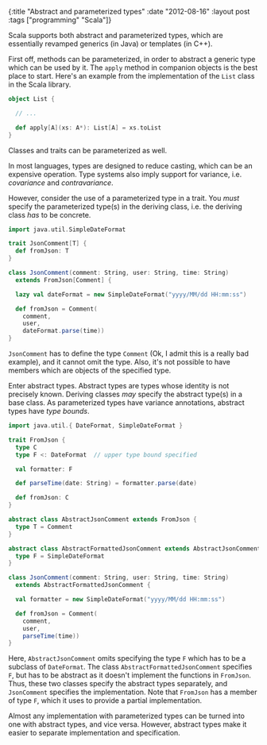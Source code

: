 {:title "Abstract and parameterized types"
 :date "2012-08-16"
 :layout post
 :tags ["programming" "Scala"]}

Scala supports both abstract and parameterized types, which are essentially revamped generics (in Java) or templates (in C++).

First off, methods can be parameterized, in order to abstract a generic type which can be used by it.
The `apply` method in companion objects is the best place to start.
Here's an example from the implementation of the `List` class in the Scala library.

```scala
object List {

  // ...

  def apply[A](xs: A*): List[A] = xs.toList
}
```

Classes and traits can be parameterized as well.

In most languages, types are designed to reduce casting, which can be an expensive operation.
Type systems also imply support for variance, i.e. *covariance* and *contravariance*.

However, consider the use of a parameterized type in a trait.
You *must* specify the parameterized type(s) in the deriving class, i.e. the deriving class *has* to be concrete.

```scala
import java.util.SimpleDateFormat

trait JsonComment[T] {
  def fromJson: T
}

class JsonComment(comment: String, user: String, time: String)
  extends FromJson[Comment] {

  lazy val dateFormat = new SimpleDateFormat("yyyy/MM/dd HH:mm:ss")

  def fromJson = Comment(
    comment,
    user,
    dateFormat.parse(time))
}
```

`JsonComment` has to define the type `Comment` (Ok, I admit this is a really bad example), and it cannot omit the type.
Also, it's not possible to have members which are objects of the specified type.

Enter abstract types. Abstract types are types whose identity is not precisely known.
Deriving classes *may* specify the abstract type(s) in a base class.
As parameterized types have variance annotations, abstract types have *type bounds*.

```scala
import java.util.{ DateFormat, SimpleDateFormat }

trait FromJson {
  type C
  type F <: DateFormat	// upper type bound specified

  val formatter: F

  def parseTime(date: String) = formatter.parse(date)

  def fromJson: C
}

abstract class AbstractJsonComment extends FromJson {
  type T = Comment
}

abstract class AbstractFormattedJsonComment extends AbstractJsonComment {
  type F = SimpleDateFormat
}

class JsonComment(comment: String, user: String, time: String)
  extends AbstractFormattedJsonComment {

  val formatter = new SimpleDateFormat("yyyy/MM/dd HH:mm:ss")

  def fromJson = Comment(
    comment,
    user,
    parseTime(time))
}
```

Here, `AbstractJsonComment` omits specifying the type `F` which has to be a subclass of `DateFormat`.
The class `AbstractFormattedJsonComment` specifies `F`, but has to be abstract as it doesn't implement the functions in `FromJson`.
Thus, these two classes specify the abstract types separately, and `JsonComment` specifies the implementation.
Note that `FromJson` has a member of type `F`, which it uses to provide a partial implementation.

Almost any implementation with parameterized types can be turned into one with abstract types, and vice versa. However, abstract types make it easier to separate implementation and specification.
